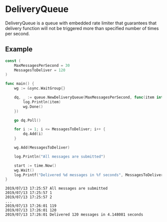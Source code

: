 # DeliveryQueue

DeliveryQueue is a queue with embedded rate limiter that guarantees that delivery function will not be triggered more than specified number of times per second.

## Example
```Go
const (
	MaxMessagesPerSecond = 30
	MessagesToDeliver = 120
)

func main() {
	wg := &sync.WaitGroup{}

	dq, _ := queue.NewDeliveryQueue(MaxMessagesPerSecond, func(item interface{}) {
		log.Println(item)
		wg.Done()
	})

	go dq.Poll()

	for i := 1; i <= MessagesToDeliver; i++ {
		dq.Add(i)
	}

	wg.Add(MessagesToDeliver)

	log.Println("All messages are submitted")

	start := time.Now()
	wg.Wait()
	log.Printf("Delivered %d messages in %f seconds", MessagesToDeliver, time.Now().Sub(start).Seconds())
}
```

```
2019/07/13 17:25:57 All messages are submitted
2019/07/13 17:25:57 1
2019/07/13 17:25:57 2
...
2019/07/13 17:26:01 119
2019/07/13 17:26:01 120
2019/07/13 17:26:01 Delivered 120 messages in 4.148081 seconds
```